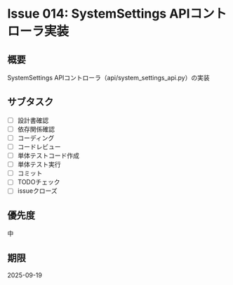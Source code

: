# Issue 014: SystemSettings APIコントローラ実装

## 概要
SystemSettings APIコントローラ（api/system_settings_api.py）の実装

## サブタスク
- [ ] 設計書確認
- [ ] 依存関係確認
- [ ] コーディング
- [ ] コードレビュー
- [ ] 単体テストコード作成
- [ ] 単体テスト実行
- [ ] コミット
- [ ] TODOチェック
- [ ] issueクローズ

## 優先度
中

## 期限
2025-09-19
